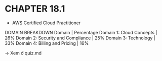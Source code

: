 # CHAPTER 18.1
- AWS Certified Cloud Practitioner

DOMAIN BREAKDOWN
Domain                                 |            Percentage
Domain 1: Cloud Concepts               |            26%
Domain 2: Security and Compliance      |            25%
Domain 3: Technology                   |            33%
Domain 4: Billing and Pricing          |            16%

-> Xem ở quiz.md